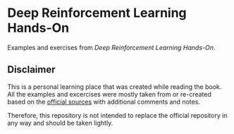 # Deep Reinforcement Learning Hands-On
Examples and exercises from *Deep Reinforcement Learning Hands-On*.

## Disclaimer
This is a personal learning place that was created while reading the book. 
All the examples and excercises were mostly taken from or re-created based on 
the [official sources](https://github.com/PacktPublishing/Deep-Reinforcement-Learning-Hands-On-Second-Edition) 
with additional comments and notes.

Therefore, this repository is not intended to replace the official repository 
in any way and should be taken lightly.
